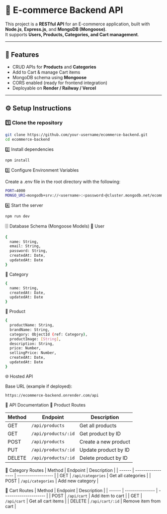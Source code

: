 # 🛒 E-commerce Backend API

This project is a **RESTful API** for an E-commerce application, built with **Node.js**, **Express.js**, and **MongoDB (Mongoose)**.  
It supports **Users, Products, Categories, and Cart management**.

---

## 🚀 Features
- CRUD APIs for **Products** and **Categories**
- Add to Cart & manage Cart items
- MongoDB schema using **Mongoose**
- CORS enabled (ready for frontend integration)
- Deployable on **Render / Railway / Vercel**

---

## ⚙️ Setup Instructions

### 1️⃣ Clone the repository
```bash
git clone https://github.com/your-username/ecommerce-backend.git
cd ecommerce-backend
```
2️⃣ Install dependencies
```bash
npm install
```
3️⃣ Configure Environment Variables

Create a .env file in the root directory with the following:
```bash
PORT=4000
MONGO_URI=mongodb+srv://<username>:<password>@cluster.mongodb.net/ecommerce
```
4️⃣ Start the server
```bash
npm run dev
```
🗄️ Database Schema (Mongoose Models)
🔹 User
```bash
{
  name: String,
  email: String,
  password: String,
  createdAt: Date,
  updatedAt: Date
}
```
🔹 Category
```bash
{
  name: String,
  createdAt: Date,
  updatedAt: Date
}
```
🔹 Product

```bash
{
  productName: String,
  brandName: String,
  category: ObjectId (ref: Category),
  productImage: [String],
  description: String,
  price: Number,
  sellingPrice: Number,
  createdAt: Date,
  updatedAt: Date
}
```
🌐 Hosted API

Base URL (example if deployed):
```bash
https://ecommerce-backend.onrender.com/api

```
📖 API Documentation
🔹 Product Routes

| Method | Endpoint            | Description          |
| ------ | ------------------- | -------------------- |
| GET    | `/api/products`     | Get all products     |
| GET    | `/api/products/:id` | Get product by ID    |
| POST   | `/api/products`     | Create a new product |
| PUT    | `/api/products/:id` | Update product by ID |
| DELETE | `/api/products/:id` | Delete product by ID |

🔹 Category Routes
| Method | Endpoint          | Description        |
| ------ | ----------------- | ------------------ |
| GET    | `/api/categories` | Get all categories |
| POST   | `/api/categories` | Add new category   |

🔹 Cart Routes
| Method | Endpoint        | Description           |
| ------ | --------------- | --------------------- |
| POST   | `/api/cart`     | Add item to cart      |
| GET    | `/api/cart`     | Get all cart items    |
| DELETE | `/api/cart/:id` | Remove item from cart |


